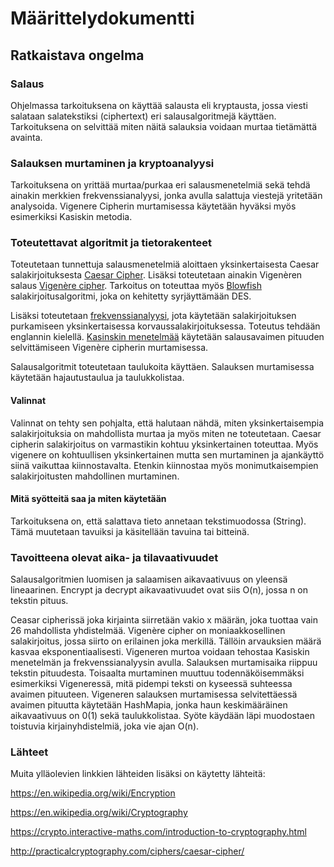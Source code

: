 # Määrittelydokumentti

## Ratkaistava ongelma

### Salaus 

Ohjelmassa tarkoituksena on käyttää salausta eli kryptausta, jossa viesti salataan salatekstiksi (ciphertext) eri salausalgoritmejä käyttäen. Tarkoituksena on selvittää miten näitä salauksia voidaan murtaa tietämättä avainta. 

### Salauksen murtaminen ja kryptoanalyysi

Tarkoituksena on yrittää murtaa/purkaa eri salausmenetelmiä sekä tehdä ainakin merkkien frekvenssianalyysi, jonka avulla salattuja viestejä yritetään analysoida. Vigenere Cipherin murtamisessa käytetään hyväksi myös esimerkiksi Kasiskin metodia.  


### Toteutettavat algoritmit ja tietorakenteet

Toteutetaan tunnettuja salausmenetelmiä aloittaen yksinkertaisesta Caesar salakirjoituksesta [Caesar Cipher](https://en.wikipedia.org/wiki/Caesar_cipher). Lisäksi toteutetaan ainakin Vigenèren salaus [Vigenère cipher](https://en.wikipedia.org/wiki/Vigen%C3%A8re_cipher#Frequency_analysis). Tarkoitus on toteuttaa myös [Blowfish](https://fi.wikipedia.org/wiki/Blowfish) salakirjoitusalgoritmi, joka on kehitetty syrjäyttämään DES. 

Lisäksi toteutetaan [frekvenssianalyysi](https://learncryptography.com/attack-vectors/frequency-analysis), jota käytetään salakirjoituksen purkamiseen yksinkertaisessa korvaussalakirjoituksessa. Toteutus tehdään englannin kielellä. [Kasinskin menetelmää](https://en.wikipedia.org/wiki/Kasiski_examination) käytetään salausavaimen pituuden selvittämiseen Vigenère cipherin murtamisessa. 

Salausalgoritmit toteutetaan taulukoita käyttäen. Salauksen murtamisessa käytetään hajautustaulua ja taulukkolistaa. 

#### Valinnat

Valinnat on tehty sen pohjalta, että halutaan nähdä, miten yksinkertaisempia salakirjoituksia on mahdollista murtaa ja myös miten ne toteutetaan. Caesar cipherin salakirjoitus on varmastikin kohtuu yksinkertainen toteuttaa. Myös vigenere on kohtuullisen yksinkertainen mutta sen murtaminen ja ajankäyttö siinä vaikuttaa kiinnostavalta. Etenkin kiinnostaa myös monimutkaisempien salakirjoitusten mahdollinen murtaminen.  

#### Mitä syötteitä saa ja miten käytetään

Tarkoituksena on, että salattava tieto annetaan tekstimuodossa (String). Tämä muutetaan tavuiksi ja käsitellään tavuina tai bitteinä.  

### Tavoitteena olevat aika- ja tilavaativuudet

Salausalgoritmien luomisen ja salaamisen aikavaativuus on yleensä lineaarinen. Encrypt ja decrypt aikavaativuudet ovat siis O(n), jossa n on tekstin pituus.

Ceasar cipherissä joka kirjainta siirretään vakio x määrän, joka tuottaa vain 26 mahdollista yhdistelmää. Vigenère cipher on moniaakkosellinen salakirjoitus, jossa siirto on erilainen joka merkillä. Tällöin arvauksien määrä kasvaa eksponentiaalisesti. Vigeneren murtoa voidaan tehostaa Kasiskin menetelmän ja frekvenssianalyysin avulla. Salauksen murtamisaika riippuu tekstin pituudesta. Toisaalta murtaminen muuttuu todennäköisemmäksi esimerkiksi Vigeneressä, mitä pidempi teksti on kyseessä suhteessa avaimen pituuteen. Vigeneren salauksen murtamisessa selvitettäessä avaimen pituutta käytetään HashMapia, jonka haun keskimääräinen aikavaativuus on 0(1) sekä taulukkolistaa. Syöte käydään läpi muodostaen toistuvia kirjainyhdistelmiä, joka vie ajan O(n).    

### Lähteet      

Muita ylläolevien linkkien lähteiden lisäksi on käytetty lähteitä:

https://en.wikipedia.org/wiki/Encryption

https://en.wikipedia.org/wiki/Cryptography

https://crypto.interactive-maths.com/introduction-to-cryptography.html

http://practicalcryptography.com/ciphers/caesar-cipher/

 
